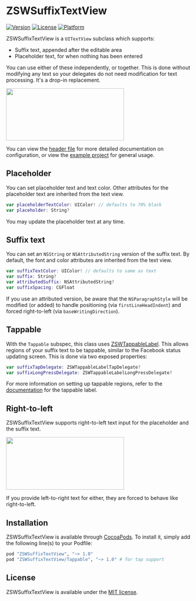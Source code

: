 # ZSWSuffixTextView

<!-- [![CI Status](http://img.shields.io/travis/Zachary West/ZSWSuffixTextView.svg?style=flat)](https://travis-ci.org/Zachary West/ZSWSuffixTextView) -->
[![Version](https://img.shields.io/cocoapods/v/ZSWSuffixTextView.svg?style=flat)](http://cocoapods.org/pods/ZSWSuffixTextView)
[![License](https://img.shields.io/cocoapods/l/ZSWSuffixTextView.svg?style=flat)](http://cocoapods.org/pods/ZSWSuffixTextView)
[![Platform](https://img.shields.io/cocoapods/p/ZSWSuffixTextView.svg?style=flat)](http://cocoapods.org/pods/ZSWSuffixTextView)

ZSWSuffixTextView is a `UITextView` subclass which supports:

- Suffix text, appended after the editable area
- Placeholder text, for when nothing has been entered

You can use either of these independently, or together. This is done without modifying any text so your delegates do not need modification for text processing. It's a drop-in replacement.

<img src="http://i.imgur.com/c2CAcmU.gif" width="320" height="142">

You can view the [header file](https://github.com/zacwest/ZSWSuffixTextView/blob/master/ZSWSuffixTextView/Core/ZSWSuffixTextView.h) for more detailed documentation on configuration, or view the [example project](https://github.com/zacwest/ZSWSuffixTextView/blob/master/Example/ZSWSuffixTextView) for general usage.

## Placeholder

You can set placeholder text and text color. Other attributes for the placeholder text are inherited from the text view.

```swift
var placeholderTextColor: UIColor! // defaults to 70% black
var placeholder: String?
```

You may update the placeholder text at any time.

## Suffix text

You can set an `NSString` or `NSAttributedString` version of the suffix text. By default, the font and color attributes are inherited from the text view.

```swift
var suffixTextColor: UIColor! // defaults to same as text
var suffix: String?
var attributedSuffix: NSAttributedString?
var suffixSpacing: CGFloat
```

If you use an attributed version, be aware that the `NSParagraphStyle` will be modified (or added) to handle positioning (via `firstLineHeadIndent`) and forced right-to-left (via `baseWritingDirection`).

## Tappable

With the `Tappable` subspec, this class uses [ZSWTappableLabel](https://github.com/zacwest/ZSWTappableLabel). This allows regions of your suffix text to be tappable, similar to the Facebook status updating screen. This is done via two exposed properties:

```swift
var suffixTapDelegate: ZSWTappableLabelTapDelegate?
var suffixLongPressDelegate: ZSWTappableLabelLongPressDelegate?
```

For more information on setting up tappable regions, refer to the [documentation](https://github.com/zacwest/ZSWTappableLabel/blob/master/README.md) for the tappable label.


## Right-to-left

ZSWSuffixTextView supports right-to-left text input for the placeholder and the suffix text. 

<img src="http://i.imgur.com/qmuWJO4.png" width="320" height="143">

If you provide left-to-right text for either, they are forced to behave like right-to-left.

## Installation

ZSWSuffixTextView is available through [CocoaPods](http://cocoapods.org). To install it, simply add the following line(s) to your Podfile:

```ruby
pod "ZSWSuffixTextView", "~> 1.0"
pod "ZSWSuffixTextView/Tappable", "~> 1.0" # for tap support
```

## License

ZSWSuffixTextView is available under the [MIT license](https://github.com/zacwest/ZSWSuffixTextView/blob/master/LICENSE).
